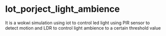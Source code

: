 # Iot_porject_light_ambience
It is a wokwi simulation using iot to control led light using PIR sensor to detect motion and LDR to control light ambience to a certain threshold value 
